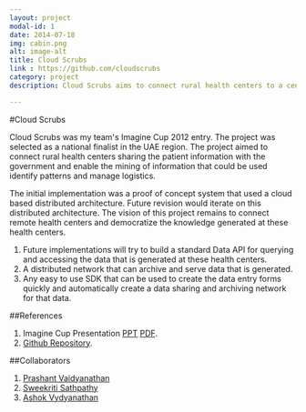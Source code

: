 ```yaml
---
layout: project
modal-id: 1
date: 2014-07-18
img: cabin.png
alt: image-alt
title: Cloud Scrubs
link : https://github.com/cloudscrubs
category: project
description: Cloud Scrubs aims to connect rural health centers to a central system to mine the health data and allow governments to take proactive steps to avoid, reduce medical conditions in a population.

---
```

#Cloud Scrubs

Cloud Scrubs was my team's Imagine Cup 2012 entry. The project was selected as a national finalist in the UAE region. The project aimed to connect rural health centers sharing the patient information with the government and enable the mining of information that could be used identify patterns and manage logistics.

The initial implementation was a proof of concept system that used a cloud based distributed architecture. Future revision would iterate on this distributed architecture. The vision of this project remains to connect remote health centers and democratize the knowledge generated at these health centers.

1. Future implementations will try to build a standard Data API for querying and accessing the data that is generated at these health centers.
2. A distributed network that can archive and serve data that is generated.
3. Any easy to use SDK that can be used to create the data entry forms quickly and automatically create a data sharing and archiving network for that data.

##References

1. Imagine Cup Presentation [PPT](http://bit.ly/cloudscrubsppt) [PDF](http://bit.ly/cloudscrubspdf).
2. [Github Repository](https://github.com/cloudscrubs).

##Collaborators

1. [Prashant Vaidyanathan](https://twitter.com/vprashant1)
2. [Sweekriti Sathpathy](https://twitter.com/SweekritiS)
3. [Ashok Vydyanathan](https://twitter.com/ashoksv)
